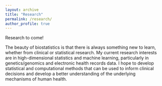 ```yaml
---
layout: archive
title: "Research"
permalink: /research/
author_profile: true
---
```


Research to come!

The beauty of biostatistics is that there is always something new to learn, whether from clinical or statistical research. My current research interests are in high-dimensional statistics and machine learning, particularly in genetics/genomics and electronic health records data. I hope to develop statistical and computational methods that can be used to inform clinical decisions and develop a better understanding of the underlying mechanisms of human health. 
